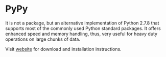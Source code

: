 # PyPy

It is not a package, but an alternative implementation of Python 2.7.8 that supports most of the commonly used Python standard packages. It offers enhanced speed and memory handling, thus, very useful for heavy duty operations on large chunks of data.

Visit [website](http://pypy.org) for download and installation instructions.
